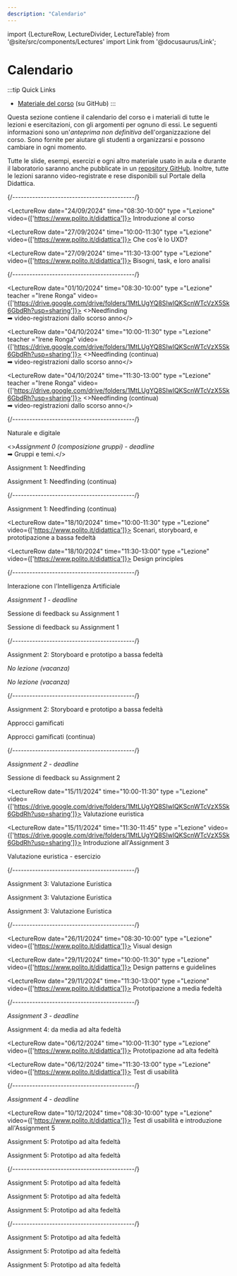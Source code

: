 ```yaml
---
description: "Calendario" 
---
```


import {LectureRow, LectureDivider, LectureTable} from '@site/src/components/Lectures'
import Link from '@docusaurus/Link';


# Calendario

:::tip Quick Links
* [Materiale del corso](https://github.com/polito-uxd-2024/materiale) (su GitHub)
:::

Questa sezione contiene il calendario del corso e i materiali di tutte le lezioni e esercitazioni, con gli argomenti per ognuno di essi. Le seguenti informazioni sono un'*anteprima non definitiva* dell'organizzazione del corso. Sono fornite per aiutare gli studenti a organizzarsi e possono cambiare in ogni momento.

Tutte le slide, esempi, esercizi e ogni altro materiale usato in aula e durante il laboratorio saranno anche pubblicate in un [repository GitHub](https://github.com/polito-uxd-2024/materiale). Inoltre, tutte le lezioni saranno video-registrate e rese disponibili sul Portale della Didattica.

<LectureTable defaultTeacher="Alberto Monge Roffarello" defaultType="Lecture" showMaterial={false} language='IT'>

<LectureDivider topic='Settimana 1'/>{/*-------------------------------------------*/}
 
<LectureRow
    date="24/09/2024" time="08:30-10:00" type ="Lezione" video={['https://www.polito.it/didattica']}>
    <Link to="https://polito-uxd-2024.github.io/materiale/slides/00-intro.pdf" >Introduzione al corso</Link>
</LectureRow>

<LectureRow 
    date="27/09/2024" time="10:00-11:30" type ="Lezione" video={['https://www.polito.it/didattica']}>
    <Link to="https://polito-uxd-2024.github.io/materiale/slides/01-whatisUXD.pdf">Che cos'è lo UXD?</Link>
</LectureRow>

<LectureRow
    date="27/09/2024" time="11:30-13:00" type ="Lezione" video={['https://www.polito.it/didattica']}>
    <Link to="https://polito-uxd-2024.github.io/materiale/slides/02-users-needs-tasks.pdf">Bisogni, task, e loro analisi</Link>
</LectureRow>

<LectureDivider topic='Settimana 2'/>{/*-------------------------------------------*/}

<LectureRow
    date="01/10/2024" time="08:30-10:00" type ="Lezione" teacher ="Irene Ronga" video={['https://drive.google.com/drive/folders/1MtLUgYQ8SIwlQKScnWTcVzX5Sk6GbdRh?usp=sharing']}>
   <><Link to="https://polito-uxd-2024.github.io/materiale/slides/03-needfinding.pdf">Needfinding</Link><br/>
    ➡ video-registrazioni dallo scorso anno</>
   
</LectureRow>

<LectureRow 
    date="04/10/2024" time="10:00-11:30" type ="Lezione" teacher ="Irene Ronga" video={['https://drive.google.com/drive/folders/1MtLUgYQ8SIwlQKScnWTcVzX5Sk6GbdRh?usp=sharing']}>
    <>Needfinding (continua) <br/>
    ➡ video-registrazioni dallo scorso anno</>
</LectureRow>

<LectureRow
    date="04/10/2024" time="11:30-13:00" type ="Lezione" teacher ="Irene Ronga" video={['https://drive.google.com/drive/folders/1MtLUgYQ8SIwlQKScnWTcVzX5Sk6GbdRh?usp=sharing']}>
    <>Needfinding (continua) <br/>
    ➡ video-registrazioni dallo scorso anno</>
</LectureRow>

<LectureDivider topic='Settimana 3'/>{/*-------------------------------------------*/}


<LectureRow
    date="08/10/2024" time="08:30-10:00" type ="Lezione" teacher ="Irene Ronga">
   <Link to="https://polito-uxd-2024.github.io/materiale/slides/04-naturale-digitale.pdf">Naturale e digitale</Link>
</LectureRow>

<LectureRow variant='success'
    date="10/10/2024" time="EOD" type="" teacher=""
    >
    <><em>Assignment 0 (composizione gruppi) - deadline</em><br/> 
    ➡ <Link to="https://docs.google.com/spreadsheets/d/1VpkieeJqiEiazZG3uxYID2cSz3ExIXBkoqkjMgSpbsU/edit?usp=sharing">Gruppi e temi</Link>.</>
</LectureRow>

<LectureRow 
    date="11/10/2024" time="10:00-11:30" type ="Laboratorio" teacher ="Irene Ronga">
    <Link to="https://polito-uxd-2024.github.io/materiale/assignments/A1-needfinding.pdf">Assignment 1: Needfinding</Link>
</LectureRow>

<LectureRow
    date="11/10/2024" time="11:30-13:00" type ="Laboratorio" teacher ="Irene Ronga">
    Assignment 1: Needfinding (continua)
</LectureRow>

<LectureDivider topic='Settimana 4'/>{/*-------------------------------------------*/}

<LectureRow
    date="15/10/2024" time="08:30-10:00" type ="Laboratorio" teacher ="Irene Ronga">
    Assignment 1: Needfinding (continua)
</LectureRow>

<LectureRow 
    date="18/10/2024" time="10:00-11:30" type ="Lezione" video={['https://www.polito.it/didattica']}>
    <Link to="https://polito-uxd-2024.github.io/materiale/slides/05-scenarios-storyboards-lowfi.pdf" >Scenari, storyboard, e prototipazione a bassa fedeltà</Link>
</LectureRow>

<LectureRow
    date="18/10/2024" time="11:30-13:00" type ="Lezione" video={['https://www.polito.it/didattica']}>
    <Link to="https://polito-uxd-2024.github.io/materiale/slides/06-design-principles.pdf" >Design principles</Link>
</LectureRow>

<LectureDivider topic='Settimana 5'/>{/*-------------------------------------------*/}



<LectureRow
    date="22/10/2024" time="08:30-10:00" teacher ="Irene Ronga">
        <Link to="https://polito-uxd-2024.github.io/materiale/slides/07-ai-interaction.pdf">Interazione con l'Intelligenza Artificiale</Link>
</LectureRow>

<LectureRow variant='success'
    date="23/10/2024" time="EOD" type="" teacher=""
    >
    <em>Assignment 1 - deadline</em>
</LectureRow>

<LectureRow 
    date="25/10/2024" time="10:00-11:30" type ="Laboratorio" teacher ="Irene Ronga">
        Sessione di feedback su Assignment 1
</LectureRow>

<LectureRow
    date="25/10/2024" time="11:30-13:00" type ="Laboratorio" teacher ="Irene Ronga">
        Sessione di feedback su Assignment 1
</LectureRow>

<LectureDivider topic='Settimana 6'/>{/*-------------------------------------------*/}

<LectureRow
    date="29/10/2024" time="08:30-10:00" type ="Laboratorio">
       <Link to="https://polito-uxd-2024.github.io/materiale/assignments/A2-storyboard-paper-prototypes.pdf">Assignment 2: Storyboard e prototipo a bassa fedeltà</Link>
</LectureRow>

<LectureRow 
    date="01/11/2024" time="10:00-11:30" variant="warning" type="" teacher="">
    <em>No lezione (vacanza)</em>
</LectureRow>

<LectureRow
    date="01/11/2024" time="11:30-13:00" variant="warning" type="" teacher="">
    <em>No lezione (vacanza)</em>
</LectureRow>

<LectureDivider topic='Settimana 7'/>{/*-------------------------------------------*/}

<LectureRow
    date="05/11/2024" time="08:30-10:00" type ="Laboratorio">
    Assignment 2: Storyboard e prototipo a bassa fedeltà
</LectureRow>

<LectureRow 
    date="08/11/2024" time="10:00-11:30" type ="Lezione" teacher ="Irene Ronga">
    <Link to="https://polito-uxd-2024.github.io/materiale/slides/08-gamification.pdf">Approcci gamificati</Link>
</LectureRow>

<LectureRow
    date="08/11/2024" time="11:30-13:00" type ="Lezione" teacher ="Irene Ronga">
    Approcci gamificati (continua)
</LectureRow>

<LectureDivider topic='Settimana 8'/>{/*-------------------------------------------*/}

<LectureRow variant='success'
    date="10/11/2024" time="EOD" type="" teacher=""
    >
    <em>Assignment 2 - deadline</em>
</LectureRow>

<LectureRow
    date="12/11/2024" time="08:30-10:00" type ="Laboratorio">
    Sessione di feedback su Assignment 2
</LectureRow>

<LectureRow 
    date="15/11/2024" time="10:00-11:30" type ="Lezione" video={['https://drive.google.com/drive/folders/1MtLUgYQ8SIwlQKScnWTcVzX5Sk6GbdRh?usp=sharing']}>
    <Link to="https://polito-uxd-2024.github.io/materiale/slides/09-heuristic-evaluation.pdf" >Valutazione euristica</Link>
</LectureRow>

<LectureRow 
    date="15/11/2024" time="11:30-11:45" type ="Lezione" video={['https://drive.google.com/drive/folders/1MtLUgYQ8SIwlQKScnWTcVzX5Sk6GbdRh?usp=sharing']}>
    <Link to="https://polito-uxd-2024.github.io/materiale/assignments/A3-heuristic-evaluation.pdf" >Introduzione all'Assignment 3</Link>
</LectureRow>

<LectureRow
    date="15/11/2024" time="11:30-13:00" type ="Esercitazione">
    <Link to="https://polito-uxd-2024.github.io/materiale/slides/09b-heuristic-evaluation-exercise.pdf">Valutazione euristica - esercizio</Link>
</LectureRow>

<LectureDivider topic='Settimana 9'/>{/*-------------------------------------------*/}

<LectureRow
    date="19/11/2024" time="08:30-10:00" type ="Laboratorio">
    <Link to="https://polito-uxd-2024.github.io/materiale/assignments/A3-heuristic-evaluation.pdf">Assignment 3: Valutazione Euristica</Link>
</LectureRow>

<LectureRow 
    date="22/11/2024" time="10:00-11:30" type ="Laboratorio">
    Assignment 3: Valutazione Euristica
</LectureRow>

<LectureRow
    date="22/11/2024" time="11:30-13:00" type ="Laboratorio">
    Assignment 3: Valutazione Euristica
</LectureRow>

<LectureDivider topic='Settimana 10'/>{/*-------------------------------------------*/}



<LectureRow
    date="26/11/2024" time="08:30-10:00" type ="Lezione" video={['https://www.polito.it/didattica']}>
    <Link to="https://polito-uxd-2024.github.io/materiale/slides/10-visualdesign.pdf">Visual design</Link>
</LectureRow>

<LectureRow 
    date="29/11/2024" time="10:00-11:30" type ="Lezione" video={['https://www.polito.it/didattica']}>
     <Link to="https://polito-uxd-2024.github.io/materiale/slides/11-design-patterns.pdf">Design patterns e guidelines</Link>
</LectureRow>

<LectureRow
    date="29/11/2024" time="11:30-13:00" type ="Lezione" video={['https://www.polito.it/didattica']}>
    <Link to="https://polito-uxd-2024.github.io/materiale/slides/12-mid-fi-prototypes.pdf">Prototipazione a media fedeltà</Link>
</LectureRow>



<LectureDivider topic='Settimana 11'/>{/*-------------------------------------------*/}

<LectureRow variant='success'
    date="02/12/2024" time="EOD" type="" teacher=""
    >
    <em>Assignment 3 - deadline</em>
</LectureRow>

<LectureRow
    date="03/12/2024" time="08:30-10:00" type ="Laboratorio">
    <Link to="https://polito-uxd-2024.github.io/materiale/assignments/A4-mid-to-hi-fidelity.pdf">Assignment 4: da media ad alta fedeltà</Link>
</LectureRow>

<LectureRow 
    date="06/12/2024" time="10:00-11:30" type ="Lezione" video={['https://www.polito.it/didattica']}>
    <Link to="https://polito-uxd-2024.github.io/materiale/slides/13-hi-fi-prototypes-with-examples.pdf">Prototipazione ad alta fedeltà</Link>
</LectureRow>

<LectureRow
    date="06/12/2024" time="11:30-13:00" type ="Lezione" video={['https://www.polito.it/didattica']}>
     <Link to="https://polito-uxd-2024.github.io/materiale/slides/14-usability-testing.pdf">Test di usabilità</Link>
</LectureRow>

<LectureDivider topic='Settimana 12'/>{/*-------------------------------------------*/}

<LectureRow variant='success'
    date="09/12/2024" time="EOD" type="" teacher=""
    >
    <em>Assignment 4 - deadline</em>
</LectureRow>

<LectureRow
    date="10/12/2024" time="08:30-10:00" type ="Lezione" video={['https://www.polito.it/didattica']}>
    Test di usabilità e introduzione all'Assignment 5
</LectureRow>

<LectureRow 
    date="13/12/2024" time="10:00-11:30" type ="Laboratorio">
    Assignment 5: Prototipo ad alta fedeltà
</LectureRow>

<LectureRow
    date="13/12/2024" time="11:30-13:00" type ="Laboratorio">
    Assignment 5: Prototipo ad alta fedeltà
</LectureRow>

<LectureDivider topic='Settimana 13'/>{/*-------------------------------------------*/}

<LectureRow
    date="17/12/2024" time="08:30-10:00" type ="Laboratorio">
    Assignment 5: Prototipo ad alta fedeltà
</LectureRow>

<LectureRow 
    date="20/12/2024" time="10:00-11:30" type ="Laboratorio">
    Assignment 5: Prototipo ad alta fedeltà
</LectureRow>

<LectureRow
    date="20/12/2024" time="11:30-13:00" type ="Laboratorio">
    Assignment 5: Prototipo ad alta fedeltà
</LectureRow>


<LectureDivider topic='Settimana 14'/>{/*-------------------------------------------*/}

<LectureRow
    date="07/01/2024" time="08:30-10:00" type ="Laboratorio">
    Assignment 5: Prototipo ad alta fedeltà
</LectureRow>

<LectureRow 
    date="10/01/2024" time="10:00-11:30" type ="Laboratorio">
    Assignment 5: Prototipo ad alta fedeltà
</LectureRow>

<LectureRow
    date="10/01/2024" time="11:30-13:00" type ="Laboratorio" teacher = "Irene Ronga">
    Assignment 5: Prototipo ad alta fedeltà
</LectureRow>

</LectureTable>


